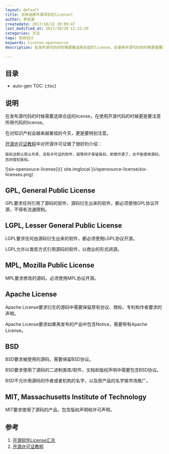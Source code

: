 ```yaml
---
layout: default
title: 怎样选择开源项目的license?
author: 李佶澳
createdate: 2017/10/22 20:09:47
last_modified_at: 2017/10/28 12:12:20
categories: 方法
tags: 系统设计
keywords: license,opensource
description: 在发布源代码的时候需要选择合适的license，在使用开源代码的时候更是要注意所用代码的license。

---
```


## 目录
* auto-gen TOC:
{:toc}

## 说明

在发布源代码的时候需要选择合适的license，在使用开源代码的时候更是要注意所用代码的license。

在对知识产权会越来越重视的今天，更是要特别注意。

[开源许可证教程][2]中对开源许可证做了很好的介绍：

	版权法默认禁止共享，没有许可证的软件，就等同于保留版权，即使开源了，也不能使用源码，否则侵犯版权。

![six-opensouce-license]({{ site.imglocal }}/opensource-license/six-licenses.png)

## GPL, General Public License

GPL要求任何引用了源码的软件、源码衍生出来的软件，都必须使用GPL协议开源，不得有流通限制。

## LGPL, Lesser General Public License

LGPL要求任何由源码衍生出来的软件，都必须使用LGPL协议开源。

LGPL允许以类库方式引用源码的软件，以商业的形式闭源。

## MPL, Mozilla Public License

MPL要求修改的源码，必须使用MPL协议开源。

## Apache License

Apache License要求衍生的源码中需要保留原有协议、商标、专利和作者要求的声明。

Apache License要求如果再发布的产品中包含Notice，需要带有Apache License。

## BSD

BSD要求被使用的源码，需要保留BSD协议。

BSD要求使用了源码的二进制类库/软件，文档和版权声明中需要包含BSD协议。

BSD不允许用源码的作者或者机构的名字，以及原产品的名字做市场推广。

## MIT, Massachusetts Institute of Technology

MIT要求使用了源码的产品，包含版权声明和许可声明。

## 参考

1. [开源软件License汇总][1]
2. [开源许可证教程][2]

[1]: http://blog.csdn.net/fengbingchun/article/details/55106926 "开源软件License汇总" 
[2]: http://www.ruanyifeng.com/blog/2017/10/open-source-license-tutorial.html "开源许可证教程"
